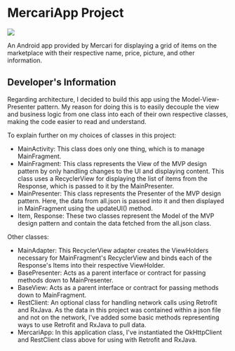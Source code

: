 # MercariApp Project

![](https://lh3.googleusercontent.com/0JYUdbEVDNJr8H1vuFl8wC05h8xUZ4l7SLX4CMipNH1EtDd4gjP6DB-1L-OW3swkW1idNC8weurxnK7S6GRZo53X3NwYzUY-o3bthyaD_mdlbxEGsyxV8vqvO2EGfA4kJRacogi4knlWCLj0NU3D7lg6x3ibggbo1EERg8VaRjiDy25ntjZbRy1KqYUis761Kd2AC2AtGw0x5JiseMbZbkG9I61ZM7qYO2PemgCp1ZgF5I3G0idS4pVLlYKpXpj1a7fHgSQ-Djzpf6cUefvNXgTZrVylQHoajn5W1vbfTMQUmETEZ3SPpeauXE3fVEg69vudtU8IDPfEGyw6U8FA5LXw9cqOZBkZi6Wx6Pc0IOUtYrQWIQhxGKGIgrjD0Efd2Bm2Wm2meWkTz9wHAmO-h6SsdhTGYCafRBb6PA3Giu9wjwM9ghlaj_GRwUP6OsniTJuD7cjiR11y66NMPGSj-vipf6hUEHEicAH3HndaqdhyJhJEtwy7SceQ0nKj1j2iccpclplGbxWqS0-Jyimw2TdPKyslp4juW_H1lcfzexGRu8HTUWX0UgWAJE_py4fPfiCGfHPxZXPqZjaGzL5i_dLGCkPAP-TQ3OvBnAc2=w746-h1325-no)

An Android app provided by Mercari for displaying a grid of items on the marketplace with their respective name, price, picture, and other information.

## Developer's Information

Regarding architecture, I decided to build this app using the Model-View-Presenter pattern.
My reason for doing this is to easily decouple the view and business logic from one class into each of their own respective
classes, making the code easier to read and understand.

To explain further on my choices of classes in this project:

- MainActivity: This class does only one thing, which is to manage MainFragment.
- MainFragment: This class represents the View of the MVP design pattern by only handling changes to the UI and displaying content. This class uses a RecyclerView for displaying the list of items from the Response, which is passed to it by the MainPresenter.
- MainPresenter: This class represents the Presenter of the MVP design pattern. Here, the data from all.json is passed into it and then displayed in MainFragment using the updateUI() method.
- Item, Response: These two classes represent the Model of the MVP design pattern and contain the data fetched from the all.json class.

Other classes:

- MainAdapter: This RecyclerView adapter creates the ViewHolders necessary for MainFragment's RecyclerView and binds each of the Response's Items into their respective ViewHolder.
- BasePresenter: Acts as a parent interface or contract for passing methods down to MainPresenter.
- BaseView: Acts as a parent interface or contract for passing methods down to MainFragment.
- RestClient: An optional class for handling network calls using Retrofit and RxJava. As the data in this project was contained within a json file and not on the network, I've added some basic methods representing ways to use Retrofit and RxJava to pull data.
- MercariApp: In this application class, I've instantiated the OkHttpClient and RestClient class above for using with Retrofit and RxJava.

